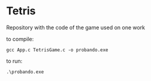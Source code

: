 # Tetris
Repository with the code of the game used on one work

to compile:

```
gcc App.c TetrisGame.c -o probando.exe
```

to run:

```
.\probando.exe
```